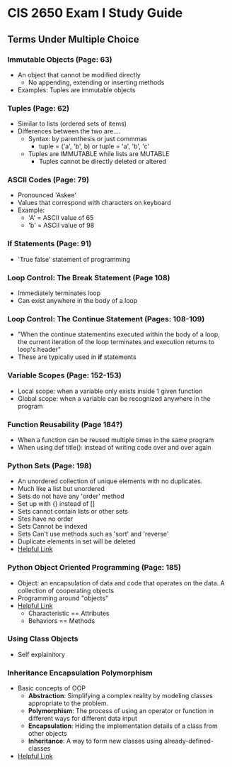 # CIS 2650 Exam I Study Guide 

## Terms Under Multiple Choice

### Immutable Objects (Page: 63)
- An object that cannot be modified directly 
	- No appending, extending or inserting methods
- Examples: Tuples are immutable objects 

### Tuples (Page: 62)
- Similar to lists (ordered sets of items)
- Differences between the two are....
	- Syntax: by parenthesis or just commmas  
		- tuple = ('a', 'b', b) or tuple = 'a', 'b', 'c'
	- Tuples are IMMUTABLE while lists are MUTABLE 
		- Tuples cannot be directly deleted or altered

### ASCII Codes (Page: 79)
- Pronounced 'Askee'
- Values that correspond with characters on keyboard
- Example:
	- 'A' = ASCII value of 65
	- 'b' = ASCII value of 98

### If Statements (Page: 91)
- 'True false' statement of programming

### Loop Control: The Break Statement (Page 108)
- Immediately terminates loop 
- Can exist anywhere in the body of a loop 

### Loop Control: The Continue Statement (Pages: 108-109)
- "When the continue statementins executed within the body of a loop, the current iteration of the loop terminates and execution returns to loop's header"
- These are typically used in **if** statements

### Variable Scopes (Page: 152-153) 
- Local scope: when a variable only exists inside 1 given function
- Global scope: when a variable can be recognized anywhere in the program 

### Function Reusability (Page 184?)
- When a function can be reused multiple times in the same program 
- When using def title(): instead of writing code over and over again 

### Python Sets (Page: 198)
- An unordered collection of unique elements with no duplicates. 
- Much like a list but unordered
- Sets do not have any 'order' method
- Set up with {} instead of []
- Sets cannot contain lists or other sets
- Stes have no order
- Sets Cannot be indexed
- Sets Can't use methods such as 'sort' and 'reverse'
- Duplicate elements in set will be deleted
- [Helpful Link](https://www.youtube.com/watch?v=yXIlZGX7Eqk)

### Python Object Oriented Programming (Page: 185)
- Object: an encapsulation  of data and code that operates on the data. A collection of cooperating objects 
- Programming around "objects"
- [Helpful Link](https://pythonschool.net/oop/introduction-to-object-oriented-programming/)
	- Characteristic == Attributes 
	- Behaviors == Methods 

### Using Class Objects 
- Self explainitory 

### Inheritance Encapsulation Polymorphism 
- Basic concepts of OOP
	- **Abstraction**: Simplifying a complex reality by modeling classes appropriate to the problem.
	- **Polymorphism**: The process of using an operator or function in different ways for different data input 
	- **Encapsulation**: Hiding the implementation details of a class from other objects 
	- **Inheritance**: A way to form new classes using already-defined-classes
- [Helpful Link](http://zetcode.com/lang/python/oop/)

